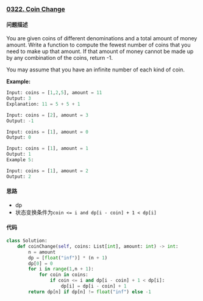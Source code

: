### [0322. Coin Change](https://leetcode-cn.com/problems/coin-change/)

#### 问题描述
You are given coins of different denominations and a total amount of money amount. Write a function to compute the fewest number of coins that you need to make up that amount. If that amount of money cannot be made up by any combination of the coins, return -1.

You may assume that you have an infinite number of each kind of coin.

**Example:**
```python
Input: coins = [1,2,5], amount = 11
Output: 3
Explanation: 11 = 5 + 5 + 1
```
```python
Input: coins = [2], amount = 3
Output: -1
```
```python
Input: coins = [1], amount = 0
Output: 0
```
```python
Input: coins = [1], amount = 1
Output: 1
Example 5:
```
```python
Input: coins = [1], amount = 2
Output: 2
```

#### 思路
- dp
- 状态变换条件为`coin <= i and dp[i - coin] + 1 < dp[i]`

#### 代码

```python
class Solution:
    def coinChange(self, coins: List[int], amount: int) -> int:
        n = amount
        dp = [float("inf")] * (n + 1)
        dp[0] = 0
        for i in range(1,n + 1):
            for coin in coins:
                if coin <= i and dp[i - coin] + 1 < dp[i]:
                    dp[i] = dp[i - coin] + 1
        return dp[n] if dp[n] != float("inf") else -1
```